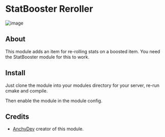 # StatBooster Reroller

![image](https://cdn.discordapp.com/attachments/305618993794908162/1070274388060028998/image.png)

## About

This module adds an item for re-rolling stats on a boosted item. You need the StatBooster module for this to work.

## Install

Just clone the module into your modules directory for your server, re-run cmake and compile.

Then enable the module in the module config.

## Credits
- [AnchyDev](https://github.com/AnchyDev) creator of this module.